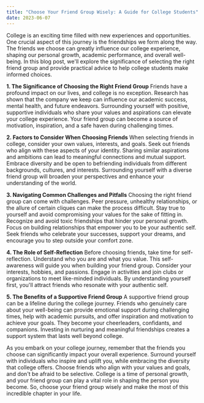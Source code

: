 ```yaml
---
title: "Choose Your Friend Group Wisely: A Guide for College Students"
date: 2023-06-07
---
```


College is an exciting time filled with new experiences and opportunities. One crucial aspect of this journey is the friendships we form along the way. The friends we choose can greatly influence our college experience, shaping our personal growth, academic performance, and overall well-being. In this blog post, we'll explore the significance of selecting the right friend group and provide practical advice to help college students make informed choices.

**1. The Significance of Choosing the Right Friend Group**
Friends have a profound impact on our lives, and college is no exception. Research has shown that the company we keep can influence our academic success, mental health, and future endeavors. Surrounding yourself with positive, supportive individuals who share your values and aspirations can elevate your college experience. Your friend group can become a source of motivation, inspiration, and a safe haven during challenging times.

**2. Factors to Consider When Choosing Friends**
When selecting friends in college, consider your own values, interests, and goals. Seek out friends who align with these aspects of your identity. Sharing similar aspirations and ambitions can lead to meaningful connections and mutual support. Embrace diversity and be open to befriending individuals from different backgrounds, cultures, and interests. Surrounding yourself with a diverse friend group will broaden your perspectives and enhance your understanding of the world.

**3. Navigating Common Challenges and Pitfalls**
Choosing the right friend group can come with challenges. Peer pressure, unhealthy relationships, or the allure of certain cliques can make the process difficult. Stay true to yourself and avoid compromising your values for the sake of fitting in. Recognize and avoid toxic friendships that hinder your personal growth. Focus on building relationships that empower you to be your authentic self. Seek friends who celebrate your successes, support your dreams, and encourage you to step outside your comfort zone.

**4. The Role of Self-Reflection**
Before choosing friends, take time for self-reflection. Understand who you are and what you value. This self-awareness will guide you when building your friend group. Consider your interests, hobbies, and passions. Engage in activities and join clubs or organizations to meet like-minded individuals. By understanding yourself first, you'll attract friends who resonate with your authentic self.

**5. The Benefits of a Supportive Friend Group**
A supportive friend group can be a lifeline during the college journey. Friends who genuinely care about your well-being can provide emotional support during challenging times, help with academic pursuits, and offer inspiration and motivation to achieve your goals. They become your cheerleaders, confidants, and companions. Investing in nurturing and meaningful friendships creates a support system that lasts well beyond college.

As you embark on your college journey, remember that the friends you choose can significantly impact your overall experience. Surround yourself with individuals who inspire and uplift you, while embracing the diversity that college offers. Choose friends who align with your values and goals, and don't be afraid to be selective. College is a time of personal growth, and your friend group can play a vital role in shaping the person you become. So, choose your friend group wisely and make the most of this incredible chapter in your life.
